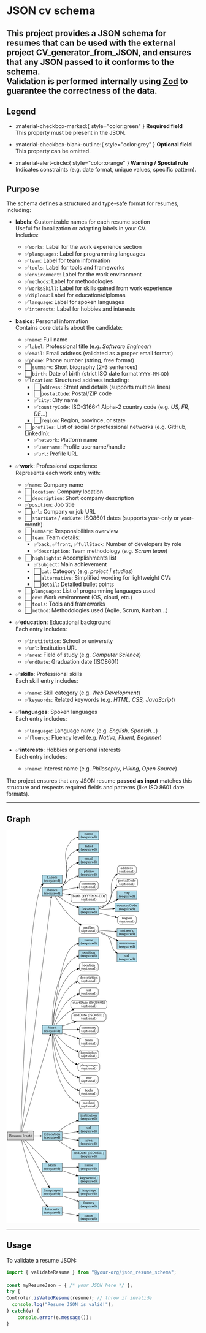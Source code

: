 # JSON cv schema


This project provides a **JSON schema** for resumes that can be used with the external project CV_generator_from_JSON, and ensures that any JSON passed to it **conforms to the schema**.  
Validation is performed internally using [Zod](https://github.com/colinhacks/zod) to guarantee the correctness of the data.
---
## Legend

- :material-checkbox-marked:{ style="color:green" } **Required field**  
  This property must be present in the JSON.

- :material-checkbox-blank-outline:{ style="color:grey" } **Optional field**  
  This property can be omitted.

- :material-alert-circle:{ style="color:orange" } **Warning / Special rule**  
  Indicates constraints (e.g. date format, unique values, specific pattern).

## Purpose

The schema defines a structured and type-safe format for resumes, including:

- **labels**: Customizable names for each resume section  
  Useful for localization or adapting labels in your CV.  
  Includes:
  - ✅`works`: Label for the work experience section
  - ✅`planguages`: Label for programming languages
  - ✅`team`: Label for team information
  - ✅`tools`: Label for tools and frameworks
  - ✅`environment`: Label for the work environment
  - ✅`methods`: Label for methodologies
  - ✅`worksSkill`: Label for skills gained from work experience
  - ✅`diploma`: Label for education/diplomas
  - ✅`language`: Label for spoken languages
  - ✅`interests`: Label for hobbies and interests

- **basics**: Personal information  
  Contains core details about the candidate:
  - ✅`name`: Full name
  - ✅`label`: Professional title (e.g. *Software Engineer*)
  - ✅`email`: Email address (validated as a proper email format)
  - ✅`phone`: Phone number (string, free format)
  - ⬜`summary`: Short biography (2–3 sentences) 
  - ⬜`birth`: Date of birth (strict ISO date format `YYYY-MM-DD`)
  - ✅`location`: Structured address including:
    - ⬜`address`: Street and details (supports multiple lines)
    - ⬜`postalCode`: Postal/ZIP code
    - ✅`city`: City name
    - ✅`countryCode`: ISO-3166-1 Alpha-2 country code (e.g. *US, FR, DE…*)
    - ⬜`region`: Region, province, or state
  - ⬜`profiles`: List of social or professional networks (e.g. GitHub, LinkedIn):
    - ✅`network`: Platform name
    - ✅`username`: Profile username/handle
    - ✅`url`: Profile URL

- ✅**work**: Professional experience  
  Represents each work entry with:
  - ✅`name`: Company name
  - ⬜`location`: Company location
  - ⬜`description`: Short company description
  - ✅`position`: Job title
  - ⬜`url`: Company or job URL
  - ⬜`startDate` / `endDate`: ISO8601 dates (supports year-only or year-month)
  - ⬜`summary`: Responsibilities overview
  - ⬜`team`: Team details:
    - ✅`back`, ✅`front`, ✅`fullStack`: Number of developers by role
    - ✅`description`: Team methodology (e.g. *Scrum team*)
  - ⬜`highlights`: Accomplishments list
    - ✅`subject`: Main achievement
    - ⬜`cat`: Category (e.g. *project | studies*)
    - ⬜`alternative`: Simplified wording for lightweight CVs
    - ⬜`detail`: Detailed bullet points
  - ⬜`planguages`: List of programming languages used
  - ⬜`env`: Work environment (OS, cloud, etc.)
  - ⬜`tools`: Tools and frameworks
  - ⬜`method`: Methodologies used (Agile, Scrum, Kanban…)

- ✅**education**: Educational background  
  Each entry includes:
  - ✅`institution`: School or university
  - ✅`url`: Institution URL
  - ✅`area`: Field of study (e.g. *Computer Science*)
  - ✅`endDate`: Graduation date (ISO8601)

- ✅**skills**: Professional skills  
  Each skill entry includes:
  - ✅`name`: Skill category (e.g. *Web Development*)
  - ✅`keywords`: Related keywords (e.g. *HTML, CSS, JavaScript*)

- ✅**languages**: Spoken languages  
  Each entry includes:
  - ✅`language`: Language name (e.g. *English, Spanish…*)
  - ✅`fluency`: Fluency level (e.g. *Native, Fluent, Beginner*)

- ✅**interests**: Hobbies or personal interests  
  Each entry includes:
  - ✅`name`: Interest name (e.g. *Philosophy, Hiking, Open Source*)

The project ensures that any JSON resume **passed as input** matches this structure and respects required fields and patterns (like ISO 8601 date formats).

---

## Graph

![Schema](readMeResources/resume_schema_diagram.png)

---

## Usage

To validate a resume JSON:

```ts
import { validateResume } from "@your-org/json_resume_schema";

const myResumeJson = { /* your JSON here */ };
try {
Controler.isValidResume(resume); // throw if invalide
  console.log("Resume JSON is valid!");
} catch(e) {
    console.error(e.message());
}
```